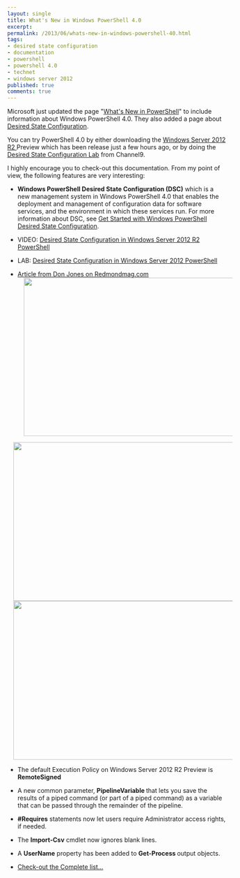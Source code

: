 ```yaml
---
layout: single
title: What's New in Windows PowerShell 4.0
excerpt: 
permalink: /2013/06/whats-new-in-windows-powershell-40.html
tags: 
- desired state configuration
- documentation
- powershell
- powershell 4.0
- technet
- windows server 2012
published: true
comments: true
---
```

Microsoft just updated the page "<a href="http://technet.microsoft.com/en-us/hh857339.aspx" target="_blank">What's New in PowerShell</a>" to include information about Windows PowerShell 4.0. They also added a page about <a href="http://technet.microsoft.com/en-us/dn249918" target="_blank">Desired State Configuration</a>.

You can try PowerShell 4.0 by either downloading the <a href="http://technet.microsoft.com/en-sg/evalcenter/dn205292.aspx" target="_blank">Windows Server 2012 R2 </a>Preview which has been release just a few hours ago, or by doing the <a href="http://channel9.msdn.com/Events/TechEd/NorthAmerica/2013/MDC-H310" target="_blank">Desired State Configuration Lab</a> from Channel9.

I highly encourage you to check-out this documentation. From my point of view, the following features are very interesting:

* <b>Windows PowerShell Desired State Configuration (DSC)</b> which is a new management system in Windows PowerShell 4.0 that enables the deployment and management of configuration data for software services, and the environment in which these services run. For more information about DSC, see <a href="http://technet.microsoft.com/en-us/dn249918" target="_blank">Get Started with Windows PowerShell Desired State Configuration</a>.

* VIDEO: <a href="http://channel9.msdn.com/%28A%28H0OfysEUzQEkAAAAYTU1NjNiYzItMTJlMi00MGU2LTlkZTctNmQyNjFiNDllOWQ5boZb8JPaYs0BqzTEXn8zWWaKcuM1%29%29/Events/TechEd/NorthAmerica/2013/MDC-B302#fbid=THgnlu93Qj3" target="_blank">Desired State Configuration in Windows Server 2012 R2 PowerShell</a>

* LAB: <a href="http://channel9.msdn.com/Events/TechEd/NorthAmerica/2013/MDC-H310" target="_blank">Desired State Configuration in Windows Server 2012 PowerShell</a>

* <a href="http://redmondmag.com/blogs/it-decision-maker/2013/06/desired-state-configuration.aspx" target="_blank">Article from Don Jones on Redmondmag.com </a>
<a href="{{ site.url }}/images/2013/20130626_What%27s_New_in_Windows_PowerShell_4.0/dsc01__993013490__-1081x615.png" imageanchor="1" style="margin-left: 1em; margin-right: 1em;"><img border="0" height="363" src="{{ site.url }}/images/2013/20130626_What%27s_New_in_Windows_PowerShell_4.0/dsc01__1773073123__-640x364.png" width="640" /></a>


<a href="{{ site.url }}/images/2013/20130626_What%27s_New_in_Windows_PowerShell_4.0/dsc02__1308151124__-1079x615.png" imageanchor="1" style="margin-left: 1em; margin-right: 1em;"><img border="0" height="364" src="{{ site.url }}/images/2013/20130626_What%27s_New_in_Windows_PowerShell_4.0/dsc02__618164306__-640x365.png" width="640" /></a>
<a href="{{ site.url }}/images/2013/20130626_What%27s_New_in_Windows_PowerShell_4.0/dsc03__2114821367__-1079x615.png" imageanchor="1" style="margin-left: 1em; margin-right: 1em;"><img border="0" height="364" src="{{ site.url }}/images/2013/20130626_What%27s_New_in_Windows_PowerShell_4.0/dsc03__2097888369__-640x365.png" width="640" /></a>

* The default Execution Policy on Windows Server 2012 R2 Preview is <b>RemoteSigned</b>

* A new common parameter, <b>PipelineVariable </b>that lets you save the results of a piped command (or part of a piped command) as a variable that can be passed through the remainder of the pipeline.

* <b>#Requires</b> statements now let users require Administrator access rights, if needed.

* The <b>Import-Csv</b> cmdlet now ignores blank lines.

* A <b>UserName</b> property has been added to <b>Get-Process </b>output objects.

* <a href="http://technet.microsoft.com/en-us/hh857339.aspx" target="_blank">Check-out the Complete list...</a> 


